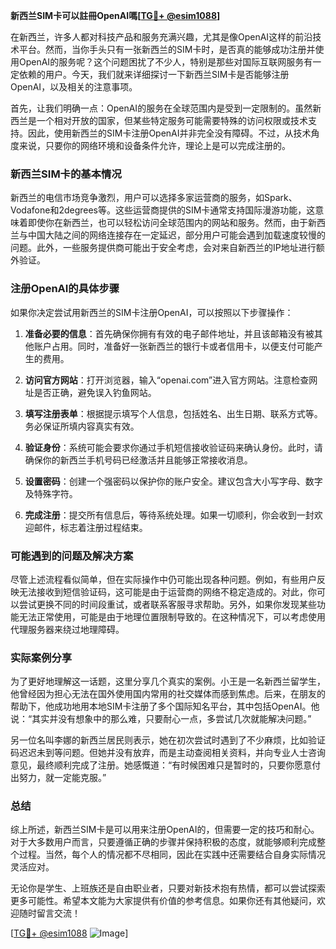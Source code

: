 **新西兰SIM卡可以註冊OpenAI嗎[[TG💪+ @esim1088](https://t.me/s/esim1088)]**

在新西兰，许多人都对科技产品和服务充满兴趣，尤其是像OpenAI这样的前沿技术平台。然而，当你手头只有一张新西兰的SIM卡时，是否真的能够成功注册并使用OpenAI的服务呢？这个问题困扰了不少人，特别是那些对国际互联网服务有一定依赖的用户。今天，我们就来详细探讨一下新西兰SIM卡是否能够注册OpenAI，以及相关的注意事项。

首先，让我们明确一点：OpenAI的服务在全球范围内是受到一定限制的。虽然新西兰是一个相对开放的国家，但某些特定服务可能需要特殊的访问权限或技术支持。因此，使用新西兰的SIM卡注册OpenAI并非完全没有障碍。不过，从技术角度来说，只要你的网络环境和设备条件允许，理论上是可以完成注册的。

### 新西兰SIM卡的基本情况

新西兰的电信市场竞争激烈，用户可以选择多家运营商的服务，如Spark、Vodafone和2degrees等。这些运营商提供的SIM卡通常支持国际漫游功能，这意味着即使你在新西兰，也可以轻松访问全球范围内的网站和服务。然而，由于新西兰与中国大陆之间的网络连接存在一定延迟，部分用户可能会遇到加载速度较慢的问题。此外，一些服务提供商可能出于安全考虑，会对来自新西兰的IP地址进行额外验证。

### 注册OpenAI的具体步骤

如果你决定尝试用新西兰的SIM卡注册OpenAI，可以按照以下步骤操作：

1. **准备必要的信息**：首先确保你拥有有效的电子邮件地址，并且该邮箱没有被其他账户占用。同时，准备好一张新西兰的银行卡或者信用卡，以便支付可能产生的费用。

2. **访问官方网站**：打开浏览器，输入“openai.com”进入官方网站。注意检查网址是否正确，避免误入钓鱼网站。

3. **填写注册表单**：根据提示填写个人信息，包括姓名、出生日期、联系方式等。务必保证所填内容真实有效。

4. **验证身份**：系统可能会要求你通过手机短信接收验证码来确认身份。此时，请确保你的新西兰手机号码已经激活并且能够正常接收消息。

5. **设置密码**：创建一个强密码以保护你的账户安全。建议包含大小写字母、数字及特殊字符。

6. **完成注册**：提交所有信息后，等待系统处理。如果一切顺利，你会收到一封欢迎邮件，标志着注册过程结束。

### 可能遇到的问题及解决方案

尽管上述流程看似简单，但在实际操作中仍可能出现各种问题。例如，有些用户反映无法接收到短信验证码，这可能是由于运营商的网络不稳定造成的。对此，你可以尝试更换不同的时间段重试，或者联系客服寻求帮助。另外，如果你发现某些功能无法正常使用，可能是由于地理位置限制导致的。在这种情况下，可以考虑使用代理服务器来绕过地理障碍。

### 实际案例分享

为了更好地理解这一话题，这里分享几个真实的案例。小王是一名新西兰留学生，他曾经因为担心无法在国外使用国内常用的社交媒体而感到焦虑。后来，在朋友的帮助下，他成功地用本地SIM卡注册了多个国际知名平台，其中包括OpenAI。他说：“其实并没有想象中的那么难，只要耐心一点，多尝试几次就能解决问题。”

另一位名叫李娜的新西兰居民则表示，她在初次尝试时遇到了不少麻烦，比如验证码迟迟未到等问题。但她并没有放弃，而是主动查阅相关资料，并向专业人士咨询意见，最终顺利完成了注册。她感慨道：“有时候困难只是暂时的，只要你愿意付出努力，就一定能克服。”

### 总结

综上所述，新西兰SIM卡是可以用来注册OpenAI的，但需要一定的技巧和耐心。对于大多数用户而言，只要遵循正确的步骤并保持积极的态度，就能够顺利完成整个过程。当然，每个人的情况都不尽相同，因此在实践中还需要结合自身实际情况灵活应对。

无论你是学生、上班族还是自由职业者，只要对新技术抱有热情，都可以尝试探索更多可能性。希望本文能为大家提供有价值的参考信息。如果你还有其他疑问，欢迎随时留言交流！

[[TG💪+ @esim1088](https://t.me/s/esim1088) ![Image](https://i.postimg.cc/4NQfJmqS/Snipaste-2025-05-13-00-14-12.png)]
